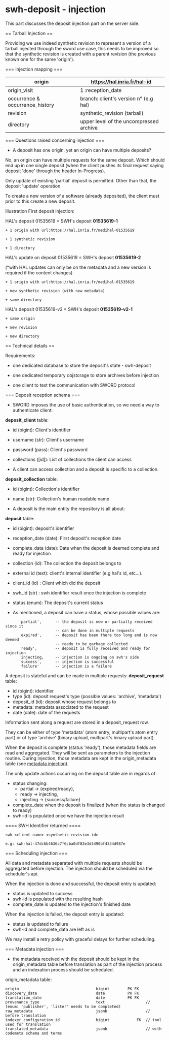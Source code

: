 swh-deposit - injection
=============================

This part discusses the deposit injection part on the server side.

== Tarball Injection ==

Providing we use indeed synthetic revision to represent a version of a
tarball injected through the sword use case, this needs to be improved
so that the synthetic revision is created with a parent revision (the
previous known one for the same 'origin').


=== Injection mapping ===

| origin                              |      https://hal.inria.fr/hal-id       |
|-------------------------------------|----------------------------------------|
| origin_visit                        |           1 :reception_date            |
| occurrence &amp; occurrence_history | branch: client's version n° (e.g hal)  |
| revision                            |      synthetic_revision (tarball)      |
| directory                           | upper level of the uncompressed archive|


=== Questions raised concerning injection ===

- A deposit has one origin, yet an origin can have multiple deposits?

No, an origin can have multiple requests for the same deposit.
Which should end up in one single deposit (when the client pushes its final
request saying deposit 'done' through the header In-Progress).

Only update of existing 'partial' deposit is permitted.
Other than that, the deposit 'update' operation.

To create a new version of a software (already deposited), the client
must prior to this create a new deposit.


Illustration First deposit injection:

HAL's deposit 01535619 = SWH's deposit **01535619-1**

    + 1 origin with url:https://hal.inria.fr/medihal-01535619

    + 1 synthetic revision

    + 1 directory

HAL's update on deposit 01535619 = SWH's deposit **01535619-2**

(*with HAL updates can only be on the metadata and a new version is required
if the content changes)

    + 1 origin with url:https://hal.inria.fr/medihal-01535619

    + new synthetic revision (with new metadata)

    + same directory

HAL's deposit 01535619-v2 = SWH's deposit **01535619-v2-1**

    + same origin

    + new revision

    + new directory



== Technical details ==

Requirements:

- one dedicated database to store the deposit's state - swh-deposit

- one dedicated temporary objstorage to store archives before
  injection

- one client to test the communication with SWORD protocol

=== Deposit reception schema ===

- SWORD imposes the use of basic authentication, so we need a way to
authenticate client:

**deposit_client** table:
  - id (bigint): Client's identifier
  - username (str): Client's username
  - password (pass): Client's password
  - collections ([id]): List of collections the client can access

- A client can access collection and a deposit is specific to a collection.

**deposit_collection** table:
  - id (bigint): Collection's identifier
  - name (str): Collection's human readable name

- A deposit is the main entity the repository is all about:

**deposit** table:
  - id (bigint): deposit's identifier
  - reception_date (date): First deposit's reception date
  - complete_data (date): Date when the deposit is deemed complete and ready for injection
  - collection (id): The collection the deposit belongs to
  - external id (text): client's internal identifier (e.g hal's id, etc...).
  - client_id (id) : Client which did the deposit
  - swh_id (str) : swh identifier result once the injection is complete
  - status (enum): The deposit's current status

- As mentioned, a deposit can have a status, whose possible values are:
```
      'partial',      -- the deposit is new or partially received since it
                      -- can be done in multiple requests
      'expired',      -- deposit has been there too long and is now deemed
                      -- ready to be garbage collected
      'ready',        -- deposit is fully received and ready for injection
      'injecting,     -- injection is ongoing on swh's side
      'success',      -- injection is successful
      'failure'       -- injection is a failure
```

A deposit is stateful and can be made in multiple requests:
**deposit_request** table:
  - id (bigint): identifier
  - type (id): deposit request's type (possible values: 'archive', 'metadata')
  - deposit_id (id): deposit whose request belongs to
  - metadata: metadata associated to the request
  - date (date): date of the requests

Information sent along a request are stored in a deposit_request row.

They can be either of type 'metadata' (atom entry, multipart's atom
entry part) or of type 'archive' (binary upload, multipart's binary
upload part).

When the deposit is complete (status 'ready'), those metadata fields
are read and aggregated. They will be sent as parameters to the
injection routine. During injection, those metadata are kept in the
origin_metadata table (see [metadata injection](#metadata-injection)).

The only update actions occurring on the deposit table are in regards
of:
- status changing:
  - partial -> {expired/ready},
  - ready -> injecting,
  - injecting -> {success/failure}
- complete_date when the deposit is finalized (when the status is
  changed to ready)
- swh-id is populated once we have the injection result

==== SWH Identifier returned ====

    swh-<client-name>-<synthetic-revision-id>

    e.g: swh-hal-47dc6b4636c7f6cba0df83e3d5490bf4334d987e

=== Scheduling injection ===

All data and metadata separated with multiple requests should be
aggregated before injection.
The injection should be scheduled via the scheduler's api.

When the injection is done and successful, the deposit entry is updated:
- status is updated to success
- swh-id is populated with the resulting hash
- complete_date is updated to the injection's finished date

When the injection is failed, the deposit entry is updated:
- status is updated to failure
- swh-id and complete_data are left as is

We may install a retry policy with graceful delays for further
scheduling.

=== Metadata injection ===

- the metadata received with the deposit should be kept in the
origin_metadata table before translation as part of the injection
process and an indexation process should be scheduled.

origin_metadata table:
```
origin                                  bigint        PK FK
discovery_date                          date          PK FK
translation_date                        date          PK FK
provenance_type                         text                  // (enum: 'publisher', 'lister' needs to be completed)
raw_metadata                            jsonb                 // before translation
indexer_configuration_id                bigint            FK  // tool used for translation
translated_metadata                     jsonb                 // with codemeta schema and terms
```
